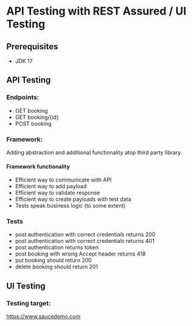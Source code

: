 # API Testing with REST Assured / UI Testing

## Prerequisites

- JDK 17

## API Testing

### Endpoints:

- GET booking
- GET booking/{id}
- POST booking

### Framework:

Adding abstraction and additional functionality atop third party library.

#### Framework functionality

- Efficient way to communicate with API
- Efficient way to add payload
- Efficient way to validate response
- Efficient way to create payloads with test data
- Tests speak business logic (to some extent)

### Tests

- post authentication with correct credentials returns 200
- post authentication with correct credentials returns 401
- post authentication returns token
- post booking with wrong Accept header returns 418
- put booking should return 200
- delete booking should return 201

## UI Testing

### Testing target:
https://www.saucedemo.com
